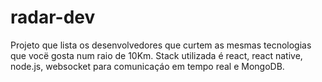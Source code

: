 # radar-dev
Projeto que lista os desenvolvedores que curtem as mesmas tecnologias que vocë gosta num raio de 10Km.
Stack utilizada é react, react native, node.js, websocket para comunicaçáo em tempo real e MongoDB.
